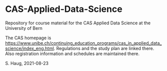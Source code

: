 # CAS-Applied-Data-Science
Repository for course material for the CAS Applied Data Science at the University of Bern

The CAS homepage is https://www.unibe.ch/continuing_education_programs/cas_in_applied_data_science/index_eng.html. 
Regulations and the study plan are linked there. Also registration information and schedules are maintained there. 

S. Haug, 2021-08-23
